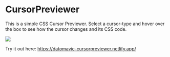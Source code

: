# CursorPreviewer

This is a simple CSS Cursor Previewer. Select a cursor-type and hover over the box to see how the cursor changes and its CSS code.

<img src="https://i.imgur.com/qWMn80F.gif">

Try it out here: https://datomavic-cursorpreviewer.netlify.app/
